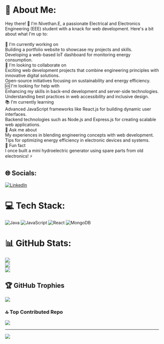 # 💫 About Me:
Hey there! 👋 I'm Nivethan.E, a passionate Electrical and Electronics Engineering (EEE) student with a knack for web development. Here's a bit about what I'm up to:<br><br>🔨 I'm currently working on<br>Building a portfolio website to showcase my projects and skills.<br>Developing a web-based IoT dashboard for monitoring energy consumption.<br>🤝 I'm looking to collaborate on<br>Exciting web development projects that combine engineering principles with innovative digital solutions.<br>Open-source initiatives focusing on sustainability and energy efficiency.<br>🆘 I'm looking for help with<br>Enhancing my skills in back-end development and server-side technologies.<br>Understanding best practices in web accessibility and inclusive design.<br>📚 I'm currently learning<br>Advanced JavaScript frameworks like React.js for building dynamic user interfaces.<br>Backend technologies such as Node.js and Express.js for creating scalable web applications.<br>💬 Ask me about<br>My experiences in blending engineering concepts with web development.<br>Tips for optimizing energy efficiency in electronic devices and systems.<br>🎉 Fun fact<br>I once built a mini hydroelectric generator using spare parts from old electronics! ⚡️


## 🌐 Socials:
[![LinkedIn](https://img.shields.io/badge/LinkedIn-%230077B5.svg?logo=linkedin&logoColor=white)](https://linkedin.com/in/https://www.linkedin.com/in/nivethan-eswaran-226010255/) 

# 💻 Tech Stack:
![Java](https://img.shields.io/badge/java-%23ED8B00.svg?style=for-the-badge&logo=openjdk&logoColor=white) ![JavaScript](https://img.shields.io/badge/javascript-%23323330.svg?style=for-the-badge&logo=javascript&logoColor=%23F7DF1E) ![React](https://img.shields.io/badge/react-%2320232a.svg?style=for-the-badge&logo=react&logoColor=%2361DAFB) ![MongoDB](https://img.shields.io/badge/MongoDB-%234ea94b.svg?style=for-the-badge&logo=mongodb&logoColor=white)
# 📊 GitHub Stats:
![](https://github-readme-stats.vercel.app/api?username=Nivethan01&theme=dark&hide_border=false&include_all_commits=false&count_private=false)<br/>
![](https://github-readme-streak-stats.herokuapp.com/?user=Nivethan01&theme=dark&hide_border=false)<br/>
![](https://github-readme-stats.vercel.app/api/top-langs/?username=Nivethan01&theme=dark&hide_border=false&include_all_commits=false&count_private=false&layout=compact)

## 🏆 GitHub Trophies
![](https://github-profile-trophy.vercel.app/?username=Nivethan01&theme=radical&no-frame=false&no-bg=true&margin-w=4)

### 🔝 Top Contributed Repo
![](https://github-contributor-stats.vercel.app/api?username=Nivethan01&limit=5&theme=dark&combine_all_yearly_contributions=true)

---
[![](https://visitcount.itsvg.in/api?id=Nivethan01&icon=0&color=0)](https://visitcount.itsvg.in)

<!-- Proudly created with GPRM ( https://gprm.itsvg.in ) -->
